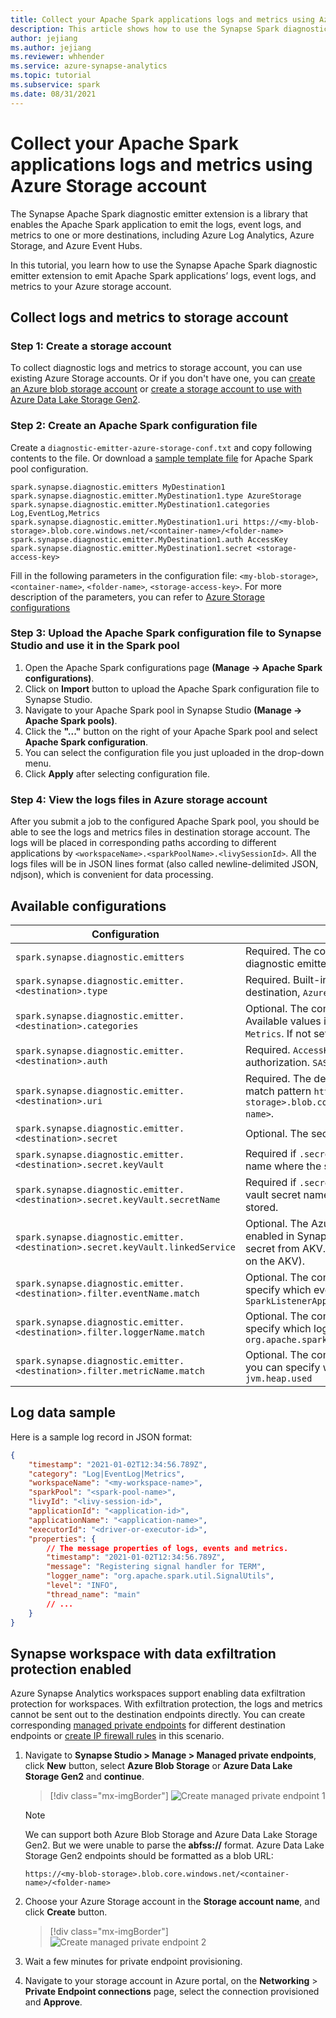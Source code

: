 ```yaml
---
title: Collect your Apache Spark applications logs and metrics using Azure Storage account
description: This article shows how to use the Synapse Spark diagnostic emitter extension to collect logs, event logs and metrics.cluster and learn how to integrate the Grafana dashboards.
author: jejiang
ms.author: jejiang
ms.reviewer: whhender
ms.service: azure-synapse-analytics
ms.topic: tutorial
ms.subservice: spark
ms.date: 08/31/2021
---
```


# Collect your Apache Spark applications logs and metrics using Azure Storage account

The Synapse Apache Spark diagnostic emitter extension is a library that enables the Apache Spark application to emit the logs, event logs, and metrics to one or more destinations, including Azure Log Analytics, Azure Storage, and Azure Event Hubs. 

In this tutorial, you learn how to use the Synapse Apache Spark diagnostic emitter extension to emit Apache Spark applications’ logs, event logs, and metrics to your Azure storage account.

## Collect logs and metrics to storage account

### Step 1: Create a storage account

To collect diagnostic logs and metrics to storage account, you can use existing Azure Storage accounts. Or if you don't have one, you can [create an Azure blob storage account](../../storage/common/storage-account-create.md) or [create a storage account to use with Azure Data Lake Storage Gen2](../../storage/blobs/create-data-lake-storage-account.md).

### Step 2: Create an Apache Spark configuration file

Create a `diagnostic-emitter-azure-storage-conf.txt` and copy following contents to the file. Or download a [sample template file](https://go.microsoft.com/fwlink/?linkid=2169375) for Apache Spark pool configuration.

```
spark.synapse.diagnostic.emitters MyDestination1
spark.synapse.diagnostic.emitter.MyDestination1.type AzureStorage
spark.synapse.diagnostic.emitter.MyDestination1.categories Log,EventLog,Metrics
spark.synapse.diagnostic.emitter.MyDestination1.uri https://<my-blob-storage>.blob.core.windows.net/<container-name>/<folder-name>
spark.synapse.diagnostic.emitter.MyDestination1.auth AccessKey
spark.synapse.diagnostic.emitter.MyDestination1.secret <storage-access-key>
```

Fill in the following parameters in the configuration file: `<my-blob-storage>`, `<container-name>`, `<folder-name>`, `<storage-access-key>`.
For more description of the parameters, you can refer to [Azure Storage configurations](#available-configurations)

### Step 3: Upload the Apache Spark configuration file to Synapse Studio and use it in the Spark pool

1. Open the Apache Spark configurations page **(Manage -> Apache Spark configurations)**.
2. Click on **Import** button to upload the Apache Spark configuration file to Synapse Studio.
3. Navigate to your Apache Spark pool in Synapse Studio **(Manage -> Apache Spark pools)**.
4. Click the **"..."** button on the right of your Apache Spark pool and select **Apache Spark configuration**.
5. You can select the configuration file you just uploaded in the drop-down menu.
6. Click **Apply** after selecting configuration file.

### Step 4: View the logs files in Azure storage account

After you submit a job to the configured Apache Spark pool, you should be able to see the logs and metrics files in destination storage account.
The logs will be placed in corresponding paths according to different applications by `<workspaceName>.<sparkPoolName>.<livySessionId>`.
All the logs files will be in JSON lines format (also called newline-delimited JSON, ndjson), which is convenient for data processing.

## Available configurations

| Configuration | Description |
| --- | --- |
| `spark.synapse.diagnostic.emitters`                                         | Required. The comma-separated destination names of diagnostic emitters. For example, `MyDest1,MyDest2` |
| `spark.synapse.diagnostic.emitter.<destination>.type`                       | Required. Built-in destination type. To enable Azure storage destination, `AzureStorage` needs to be included in this field. |
| `spark.synapse.diagnostic.emitter.<destination>.categories`                 | Optional. The comma-separated selected log categories. Available values include `DriverLog`, `ExecutorLog`, `EventLog`, `Metrics`. If not set, the default value is **all** categories. |
| `spark.synapse.diagnostic.emitter.<destination>.auth`                       | Required. `AccessKey` for using storage account [access key](../../storage/common/storage-account-keys-manage.md) authorization. `SAS` for [shared access signatures](../../storage/common/storage-sas-overview.md) authorization. |
| `spark.synapse.diagnostic.emitter.<destination>.uri`                        | Required. The destination blob container folder uri. Should match pattern `https://<my-blob-storage>.blob.core.windows.net/<container-name>/<folder-name>`. |
| `spark.synapse.diagnostic.emitter.<destination>.secret`                     | Optional. The secret (AccessKey or SAS) content. |
| `spark.synapse.diagnostic.emitter.<destination>.secret.keyVault`            | Required if `.secret` is not specified. The [Azure Key vault](../../key-vault/general/overview.md) name where the secret (AccessKey or SAS) is stored. |
| `spark.synapse.diagnostic.emitter.<destination>.secret.keyVault.secretName` | Required if `.secret.keyVault` is specified. The Azure Key vault secret name where the secret (AccessKey or SAS) is stored. |
| `spark.synapse.diagnostic.emitter.<destination>.secret.keyVault.linkedService` | Optional. The Azure Key vault linked service name. When enabled in Synapse pipeline, this is necessary to obtain the secret from AKV. (Please make sure MSI has read permission on the AKV). |
| `spark.synapse.diagnostic.emitter.<destination>.filter.eventName.match`     | Optional. The comma-separated spark event names, you can specify which events to collect. For example: `SparkListenerApplicationStart,SparkListenerApplicationEnd` |
| `spark.synapse.diagnostic.emitter.<destination>.filter.loggerName.match`    | Optional. The comma-separated log4j logger names, you can specify which logs to collect. For example: `org.apache.spark.SparkContext,org.example.Logger` |
| `spark.synapse.diagnostic.emitter.<destination>.filter.metricName.match`    | Optional. The comma-separated spark metric name suffixes, you can specify which metrics to collect. For example: `jvm.heap.used` |

## Log data sample

Here is a sample log record in JSON format:

```json
{
    "timestamp": "2021-01-02T12:34:56.789Z",
    "category": "Log|EventLog|Metrics",
    "workspaceName": "<my-workspace-name>",
    "sparkPool": "<spark-pool-name>",
    "livyId": "<livy-session-id>",
    "applicationId": "<application-id>",
    "applicationName": "<application-name>",
    "executorId": "<driver-or-executor-id>",
    "properties": {
        // The message properties of logs, events and metrics.
        "timestamp": "2021-01-02T12:34:56.789Z",
        "message": "Registering signal handler for TERM",
        "logger_name": "org.apache.spark.util.SignalUtils",
        "level": "INFO",
        "thread_name": "main"
        // ...
    }
}
```

## Synapse workspace with data exfiltration protection enabled

Azure Synapse Analytics workspaces support enabling data exfiltration protection for workspaces. With exfiltration protection, the logs and metrics cannot be sent out to the destination endpoints directly. You can create corresponding [managed private endpoints](../../synapse-analytics/security/synapse-workspace-managed-private-endpoints.md) for different destination endpoints or [create IP firewall rules](../../synapse-analytics/security/synapse-workspace-ip-firewall.md) in this scenario.


1. Navigate to **Synapse Studio > Manage > Managed private endpoints**, click **New** button, select **Azure Blob Storage** or **Azure Data Lake Storage Gen2** and **continue**.
   > [!div class="mx-imgBorder"]
   > ![Create managed private endpoint 1](./media/azure-synapse-diagnostic-emitters-azure-storage/create-private-endpoint-1.png)

    > [!NOTE]
    >
    > We can support both Azure Blob Storage and Azure Data Lake Storage Gen2.
    > But we were unable to parse the **abfss://** format. Azure Data Lake Storage Gen2 endpoints should be formatted as a blob URL:
    >
    > ```
    > https://<my-blob-storage>.blob.core.windows.net/<container-name>/<folder-name> 
    > ```

2. Choose your Azure Storage account in the **Storage account name**, and click **Create** button.
   > [!div class="mx-imgBorder"]
   > ![Create managed private endpoint 2](./media/azure-synapse-diagnostic-emitters-azure-storage/create-private-endpoint-2.png)
3. Wait a few minutes for private endpoint provisioning.
4. Navigate to your storage account in Azure portal, on the **Networking** > **Private Endpoint connections** page, select the connection provisioned and **Approve**.


